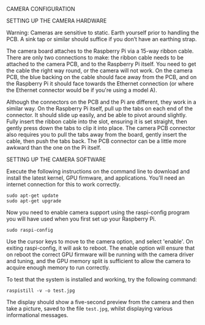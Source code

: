 CAMERA CONFIGURATION

SETTING UP THE CAMERA HARDWARE

Warning: Cameras are sensitive to static. Earth yourself prior to handling the PCB. A sink tap or similar should suffice if you don’t have an earthing strap.

The camera board attaches to the Raspberry Pi via a 15-way ribbon cable. There are only two connections to make: the ribbon cable needs to be attached to the camera PCB, and to the Raspberry Pi itself. You need to get the cable the right way round, or the camera will not work. On the camera PCB, the blue backing on the cable should face away from the PCB, and on the Raspberry Pi it should face towards the Ethernet connection (or where the Ethernet connector would be if you're using a model A).

Although the connectors on the PCB and the Pi are different, they work in a similar way. On the Raspberry Pi itself, pull up the tabs on each end of the connector. It should slide up easily, and be able to pivot around slightly. Fully insert the ribbon cable into the slot, ensuring it is set straight, then gently press down the tabs to clip it into place. The camera PCB connector also requires you to pull the tabs away from the board, gently insert the cable, then push the tabs back. The PCB connector can be a little more awkward than the one on the Pi itself.

SETTING UP THE CAMERA SOFTWARE

Execute the following instructions on the command line to download and install the latest kernel, GPU firmware, and applications. You'll need an internet connection for this to work correctly.

```
sudo apt-get update
sudo apt-get upgrade
```

Now you need to enable camera support using the raspi-config program you will have used when you first set up your Raspberry Pi.

```
sudo raspi-config
```

Use the cursor keys to move to the camera option, and select 'enable'. On exiting  raspi-config, it will ask to reboot. The enable option will ensure that on reboot the correct GPU firmware will be running with the camera driver and tuning, and the GPU memory split is sufficient to allow the camera to acquire enough memory to run correctly.

To test that the system is installed and working, try the following command:

```
raspistill -v -o test.jpg
```

The display should show a five-second preview from the camera and then take a picture, saved to the file `test.jpg`, whilst displaying various informational messages.
